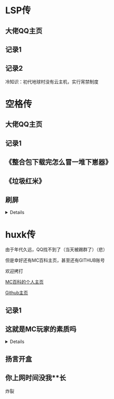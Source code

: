 # LSP传

## 大佬QQ主页

[](/others/三人传/Lsp.jpg)

## 记录1

[](/others/三人传/Lsp.1.jpeg)

[](/others/三人传/Lsp.2.jpeg)

## 记录2

冷知识：初代地球村没有云主机，实行宵禁制度

[](/others/三人传/Lsp.3.jpeg)

# 空格传

## 大佬QQ主页

[](/others/三人传/SPACE.jpg)

## 记录1

[](/others/三人传/SPACE1.jpeg)

## 《整合包下载完怎么冒一堆下崽器》

[](/others/三人传/SPACE2.jpeg)

## 《垃圾红米》

[](/others/三人传/红米垃圾.jpeg)

## 刷屏

<details>

[](/others/三人传/SPACE.刷屏1.jpeg)

[](/others/三人传/SPACE.刷屏2.jpeg)

[](/others/三人传/SPACE.刷屏3.jpeg)


</details>

# huxk传

由于年代久远，QQ找不到了（当天被踢群了）（悲）

但是幸好还有MC百科主页，甚至还有GITHUB账号

欢迎拷打

[](/others/三人传/huxk主页.png)

[MC百科的个人主页](https://www.mcmod.cn/author/30767.html)

[Github主页](https://github.com/WhitePhosphor)

## 记录1

[](/others/三人传/三人1.png)

## 这就是MC玩家的素质吗

<details>

[](/others/三人传/低素质哥.png)

[](/others/三人传/低素质哥2.png)

</details>

## 扬言开盒

[](/others/三人传/开盒.png)

[](/others/三人传/《警察都不管》.png)

## 你上网时间没我**长

炸裂

[](/others/三人传/炸裂言论.png)